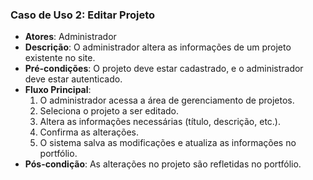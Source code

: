 ### Caso de Uso 2: Editar Projeto
* **Atores**: Administrador
* **Descrição**: O administrador altera as informações de um projeto existente no site.
* **Pré-condições**: O projeto deve estar cadastrado, e o administrador deve estar autenticado.
* **Fluxo Principal**:
    1. O administrador acessa a área de gerenciamento de projetos.
    2. Seleciona o projeto a ser editado.
    3. Altera as informações necessárias (título, descrição, etc.).
    4. Confirma as alterações.
    5. O sistema salva as modificações e atualiza as informações no portfólio.
* **Pós-condição**: As alterações no projeto são refletidas no portfólio.
